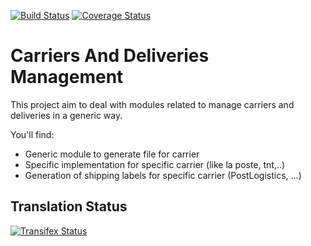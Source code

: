 [![Build Status](https://travis-ci.org/OCA/carrier-delivery.svg?branch=11.0)](https://travis-ci.org/OCA/carrier-delivery)
[![Coverage Status](https://coveralls.io/repos/OCA/carrier-delivery/badge.svg?branch=11.0)](https://coveralls.io/r/OCA/carrier-delivery?branch=11.0)

Carriers And Deliveries Management
==================================

This project aim to deal with modules related to manage carriers and deliveries in a generic way.

You'll find:

 - Generic module to generate file for carrier
 - Specific implementation for specific carrier (like la poste, tnt,..)
 - Generation of shipping labels for specific carrier (PostLogistics, ...)



Translation Status
------------------
[![Transifex Status](https://www.transifex.com/projects/p/OCA-carrier-delivery-11-0/chart/image_png)](https://www.transifex.com/projects/p/OCA-carrier-delivery-11-0)
